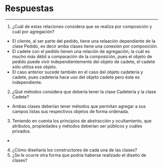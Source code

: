 # Respuestas
***
1. ¿Cuál de estas relaciones considera que se realiza por composición y cuál por
agregación?
- El cliente, al ser parte del pedido, tiene una relaación dependiente de la clase Pedido, es decir amba clases tiene una conexión por composición.
- El cadete con el pedido tienen una relación de agregación, la cuál es mucho más débil a comparación de la composición, pues el objeto de pedido puede vivir independientemente del objeto de cadete, el cadete sólo utiliza ese objeto.
- El caso anterior sucede también en el caso del objeto cadeteria y cadete, pues cadeteria hace uso del objeto cadete pero éste es independiente.

2. ¿Qué métodos considera que debería tener la clase Cadetería y la clase Cadete?
- Ambas clases deberían tener métodos que permitan agregar a sus campos listas sus respectivos objetos de forma ordenada.

3. Teniendo en cuenta los principios de abstracción y ocultamiento, que atributos,
propiedades y métodos deberían ser públicos y cuáles privados.
-  

4. ¿Cómo diseñaría los constructores de cada una de las clases?
5. ¿Se le ocurre otra forma que podría haberse realizado el diseño de clases?